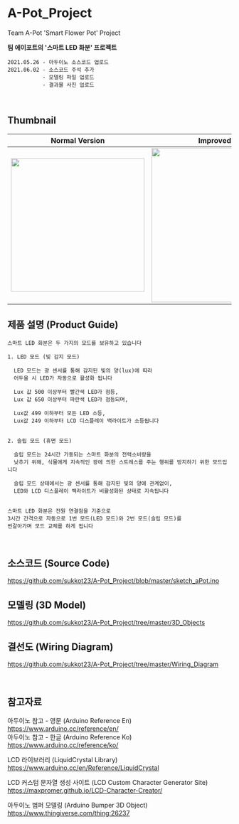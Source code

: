 # A-Pot_Project
Team A-Pot 'Smart Flower Pot' Project

**팀 에이포트의 '스마트 LED 화분' 프로젝트**
   
```
2021.05.26 - 아두이노 소스코드 업로드
2021.06.02 - 소스코드 주석 추가
           - 모델링 파일 업로드
           - 결과물 사진 업로드
```   
</br>
   
## Thumbnail
Normal Version | ឵Improved version
:-------------------------:|:-------------------------:
<img src="https://user-images.githubusercontent.com/56511728/120421870-133fd200-c3a2-11eb-9ed1-893e7228f79a.jpg" width="300"> | <img src="https://user-images.githubusercontent.com/56511728/126022360-261c9634-c92e-429c-9d68-74a2b3bcb670.jpg" width="347">


## 제품 설명 (Product Guide)
```
스마트 LED 화분은 두 가지의 모드를 보유하고 있습니다

1. LED 모드 (빛 감지 모드)
  
  LED 모드는 광 센서를 통해 감지된 빛의 양(lux)에 따라
  어두울 시 LED가 자동으로 활성화 됩니다
  
  Lux 값 500 이상부터 빨간색 LED가 점등,
  Lux 값 650 이상부터 파란색 LED가 점등되며,
  
  Lux값 499 이하부터 모든 LED 소등,
  Lux값 249 이하부터 LCD 디스플레이 백라이트가 소등됩니다
  
  
2. 슬립 모드 (휴면 모드)

  슬립 모드는 24시간 가동되는 스마트 화분의 전력소비량을
  낮추기 위해, 식물에게 지속적인 광에 의한 스트레스를 주는 행위를 방지하기 위한 모드입니다
  
  슬립 모드 상태에서는 광 센서를 통해 감지된 빛의 양에 관계없이,
  LED와 LCD 디스플레이 백라이트가 비활성화된 상태로 지속됩니다
  
  
스마트 LED 화분은 전원 연결점을 기준으로
3시간 간격으로 자동으로 1번 모드(LED 모드)와 2번 모드(슬립 모드)를
번갈아가며 모드 교체를 하게 됩니다
```
</br>

## 소스코드 (Source Code)
https://github.com/sukkot23/A-Pot_Project/blob/master/sketch_aPot.ino

## 모델링 (3D Model)
https://github.com/sukkot23/A-Pot_Project/tree/master/3D_Objects

## 결선도 (Wiring Diagram)
https://github.com/sukkot23/A-Pot_Project/tree/master/Wiring_Diagram

</br>

## 참고자료

아두이노 참고 - 영문 (Arduino Reference En)   
https://www.arduino.cc/reference/en/   
아두이노 참고 - 한글 (Arduino Reference Ko)   
https://www.arduino.cc/reference/ko/

LCD 라이브러리 (LiquidCrystal Library)   
https://www.arduino.cc/en/Reference/LiquidCrystal

LCD 커스텀 문자열 생성 사이트 (LCD Custom Character Generator Site)   
https://maxpromer.github.io/LCD-Character-Creator/

아두이노 범퍼 모델링 (Arduino Bumper 3D Object)   
https://www.thingiverse.com/thing:26237
